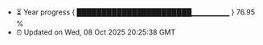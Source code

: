 - ⏳ Year progress { ███████████████████████▁▁▁▁▁▁▁ } 76.95 %
- ⏰ Updated on Wed, 08 Oct 2025 20:25:38 GMT

